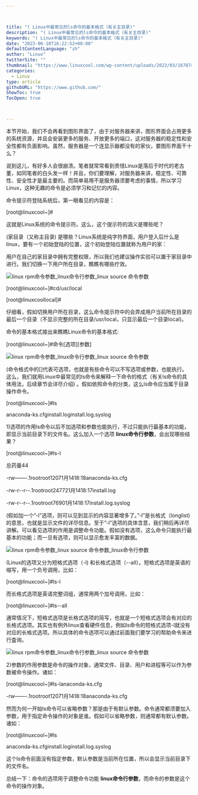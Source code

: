```yaml
---



title: "( Linux中最常见的ls命令的基本格式（有关主目录)"
description: "( Linux中最常见的ls命令的基本格式（有关主目录)"
keywords: "( Linux中最常见的ls命令的基本格式（有关主目录)"
date: "2023-06-18T16:22:52+08:00"
defaultContentLanguage: "zh"
author: "Linux"
twitterSite: ""
thumbnail: "https://www.linuxcool.com/wp-content/uploads/2023/03/1678744918338_0.png"
categories:
  - Linux
type: article
githubURL: "https://www.github.com/"
ShowToc: true
TocOpen: true



---
```


本节开始，我们不会再看到图形界面了，由于对服务器来讲，图形界面会占用更多的系统资源，并且会安装更多的服务、开放更多的端口，这对服务器的稳定性和安全性都有负面影响。虽然，服务器是一个连显示器都没有的家伙，要图形界面干十么？

说到这儿，有好多人会很崩溃。笔者就常常看到责怪Linux是落后于时代的老古董，如同笔者的白头发一样！并且，你们要理解，对服务器来讲，稳定性、可靠性、安全性才是最主要的。而简单易用不是服务器须要考虑的事情，所以学习Linux，这种无趣的命令是必须学习和记忆的内容。

命令提示符登陆系统后，第一眼看见的内容是：

[root@linuxcool~]#

这就是Linux系统的命令提示符。这么，这个提示符的涵义是哪些呢？

(家目录（又称主目录) 是哪些？Linux系统是纯字符界面，用户登入后什么是linux，要有一个初始登陆的位置，这个初始登陆位置就称为用户的家：

用户在自己的家目录中拥有完整权限，所以我们也建议操作实验可以置于家目录中进行。我们切换一下用户所在目录，瞧瞧有哪些疗效。

![linux rpm命令参数_linux命令行参数_linux source 命令参数](https://www.linuxcool.com/wp-content/uploads/2023/03/1678744918338_0.png)

[root@linuxcool~]#cd/usr/local

[root@linuxcoollocal]#

仔细看，假如切换用户所在目录，这么命令提示符中的会弄成用户当前所在目录的最后一个目录（不显示完整的所在目录/usr/local，只显示最后一个目录local)。

命令的基本格式接出来瞧瞧Linux命令的基本格式:

[root@linuxcool~]#命令[选项][参数]

![linux rpm命令参数_linux命令行参数_linux source 命令参数](https://www.linuxcool.com/wp-content/uploads/2023/03/1678744918338_1.jpg)

(命令格式中的[]代表可选项，也就是有些命令可以不写选项或参数，也能执行。这么，我们就用Linux中最常见的ls命令来解释一下命令的格式（有关ls命令的具体用法，后续章节会详尽介绍) 。假如依照命令的分类，这么ls命令应当属于目录操作命令。

[root@linuxcool~]#ls

anaconda-ks.cfginstall.loginstall.log.syslog

1)选项的作用ls命令以后不加选项和参数也能执行，不过只能执行最基本的功能，即显示当前目录下的文件名。这么加入一个选项 **linux命令行参数**，会出现哪些结果？

[root@linuxcool~]#Is-l

总药量44

-rw——-.1rootroot12071月1418:18anaconda-ks.cfg

-rw-r--r--.1rootroot247721月1418:17install.log

-rw-r--r--.1rootroot76901月1418:17install.log.syslog

(假如加一个”-l”选项，则可以见到显示的内容显著增多了。”-l”是长格式（longlist) 的意思，也就是显示文件的详尽信息。至于”-l”选项的具体含意，我们稍后再详尽讲解。可以看见选项的作用是调整命令功能。假如没有选项，这么命令只能执行最基本的功能；而一旦有选项，则可以显示愈发丰富的数据。

![linux rpm命令参数_linux source 命令参数_linux命令行参数](https://www.linuxcool.com/wp-content/uploads/2023/03/1678744918338_2.jpg)

(Linux的选项又分为短格式选项（-l) 和长格式选项（--all）。短格式选项是英语的缩写，用一个负号调用，比如：

[root@linuxcool~]#ls-l

而长格式选项是英语完整词组，通常用两个加号调用，比如：

[root@linuxcool~]#ls--all

通常情况下，短格式选项是长格式选项的简写，也就是一个短格式选项会有对应的长格式选项。其实也有例外linux查看硬件信息，例如ls命令的短格式选项-l就没有对应的长格式选项。所以具体的命令选项可以通过前面我们要学习的帮助命令来进行査询。

![linux rpm命令参数_linux命令行参数_linux source 命令参数](https://www.linuxcool.com/wp-content/uploads/2023/03/1678744918338_3.png)

2)参数的作用参数是命令的操作对象，通常文件、目录、用户和进程等可以作为参数被命令操作。诸如：

[root@linuxcool~]#ls-lanaconda-ks.cfg

-rw——-.1rootroot12071月1418:18anaconda-ks.cfg

然而为何一开始ls命令可以省略参数？那是由于有默认参数。命令通常都须要加入参数，用于指定命令操作的对象是谁。假如可以省略参数，则通常都有默认参数。诸如：

[root@linuxcool~]#ls

anaconda-ks.cfginstall.loginstall.log.syslog

这个ls命令前面没有指定参数，默认参数是当前所在位置，所以会显示当前目录下的文件名。

总结一下：命令的选项用于调整命令功能 **linux命令行参数**，而命令的参数是这个命令的操作对象。